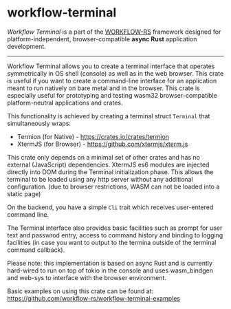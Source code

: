 # workflow-terminal

*Workflow Terminal* is a part of the [WORKFLOW-RS](http://github.com/workflow-rs) framework designed for platform-independent, browser-compatible
**async Rust** application development.

---

Workflow Terminal allows you to create a terminal interface that operates symmetrically in OS shell (console)
as well as in the web browser.  This crate is useful if you want to create a command-line interface for an
application meant to run natively on bare metal and in the browser. This crate is especially useful for prototyping
and testing wasm32 browser-compatible platform-neutral applications and crates.

This functionality is achieved by creating a terminal struct `Terminal` that simultaneously wraps:
* Termion (for Native) - https://crates.io/crates/termion
* XtermJS (for Browser) - https://github.com/xtermjs/xterm.js

This crate only depends on a minimal set of other crates and has no external (JavaScript) dependencies.
XtermJS es6 modules are injected directly into DOM during the Terminal initialization phase. This allows the terminal to be loaded using any http server without any additional configuration. (due to browser restrictions, WASM can not be loaded into a static page)

On the backend, you have a simple `Cli` trait which receives user-entered command line.

The Terminal interface also provides basic facilities such as prompt for user text and passwrod entry,
access to command history and binding to logging facilities (in case you want to output to the termina
outside of the terminal command callback).

Please note: this implementation is based on async Rust and is currently hard-wired to run on top of 
tokio in the console and uses wasm_bindgen and web-sys to interface with the browser environment.

Basic examples on using this crate can be found at: 
https://github.com/workflow-rs/workflow-terminal-examples
